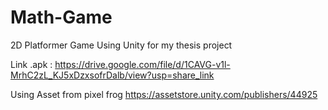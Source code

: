 # Math-Game
2D Platformer Game Using Unity for my thesis project

Link .apk : https://drive.google.com/file/d/1CAVG-v1l-MrhC2zL_KJ5xDzxsofrDalb/view?usp=share_link


Using Asset from pixel frog 
https://assetstore.unity.com/publishers/44925

